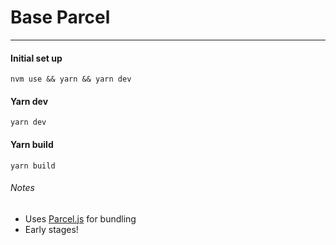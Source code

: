 # Base Parcel

---

#### Initial set up

```
nvm use && yarn && yarn dev
```

#### Yarn dev

```
yarn dev
```

#### Yarn build

```
yarn build
```

###### Notes

- Uses [Parcel.js](https://parceljs.org/docs/) for bundling
- Early stages!
